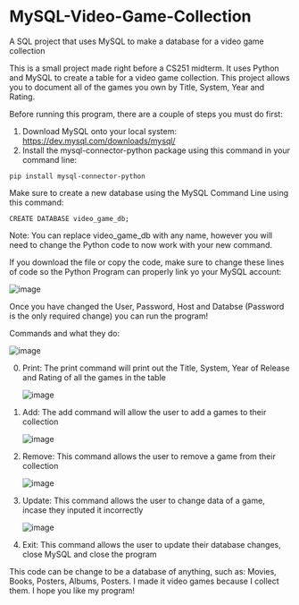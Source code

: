 # MySQL-Video-Game-Collection
A SQL project that uses MySQL to make a database for a video game collection

This is a small project made right before a CS251 midterm. It uses Python and MySQL to create a table for a video game collection.
This project allows you to document all of the games you own by Title, System, Year and Rating.

Before running this program, there are a couple of steps you must do first:
  1. Download MySQL onto your local system: https://dev.mysql.com/downloads/mysql/
  3. Install the mysql-connector-python package using this command in your command line:

    pip install mysql-connector-python


Make sure to create a new database using the MySQL Command Line using this command:

    CREATE DATABASE video_game_db;

Note: You can replace video_game_db with any name, however you will need to change the Python code to now work with your new command.

If you download the file or copy the code, make sure to change these lines of code so the Python Program can properly link yo your MySQL account:

![image](https://github.com/user-attachments/assets/a2b6d0ae-6b5d-437e-8d77-f0be6008c43e)

Once you have changed the User, Password, Host and Databse (Password is the only required change) you can run the program!

Commands and what they do:

  ![image](https://github.com/user-attachments/assets/d9ce8e01-cbc3-4076-87e5-8511356e6e19)

  0. Print:
    The print command will print out the Title, System, Year of Release and Rating of all the games in the table

      ![image](https://github.com/user-attachments/assets/083929a1-b441-4ac8-b843-856ce90a0b83)

  2. Add:
      The add command will allow the user to add a games to their collection
     
      ![image](https://github.com/user-attachments/assets/371cd347-3567-40be-ac5b-ec79f1bf498d)
     
  3. Remove:
       This command allows the user to remove a game from their collection
     
      ![image](https://github.com/user-attachments/assets/49bb39fe-403f-4c17-8f21-a1ddfe6116f7)

  5. Update:
       This command allows the user to change data of a game, incase they inputed it incorrectly
     
      ![image](https://github.com/user-attachments/assets/47d9fc62-0706-4702-898a-301adf791397)
  
  7. Exit:
       This command allows the user to update their database changes, close MySQL and close the program

This code can be change to be a database of anything, such as: Movies, Books, Posters, Albums, Posters. I made it video games because I collect them.
I hope you like my program!


